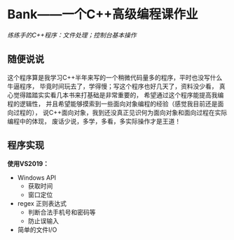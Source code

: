 # Bank——一个C++高级编程课作业
*练练手的C++程序：文件处理；控制台基本操作*

## 随便说说
这个程序算是我学习C++半年来写的一个稍微代码量多的程序，平时也没写什么牛逼程序，
毕竟时间玩去了，学得慢；写这个程序也好几天了，资料没少看，
真心觉得踏踏实实看几本书来打基础是非常重要的，
希望通过这个程序能提高我编程的逻辑性，
并且希望能够摸索到一些面向对象编程的经验（感觉我目前还是面向过程的），
说C++面向对象，我到还没真正见识何为面向对象和面向过程在实际编程中的体现，
废话少说，多学，多看，多实际操作才是王道！

## 程序实现
**使用VS2019：**
+ Windows API 
  + 获取时间
  + 窗口定位
+ regex 正则表达式
  + 判断合法手机号和密码等
  + 防止误输入
+ 简单的文件I/O

 
 


